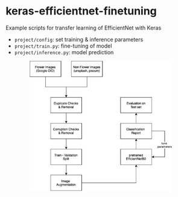 # keras-efficientnet-finetuning

Example scripts for transfer learning of EfficientNet with Keras

* `project/config`: set training & inference parameters
* `project/train.py`: fine-tuning of model 
* `project/inference.py`: model prediction


<p align="center">
    <img src="https://github.com/mapattacker/keras-efficientnet-finetuning/blob/master/flowchart.jpg?raw=true" width=75% />
</p>